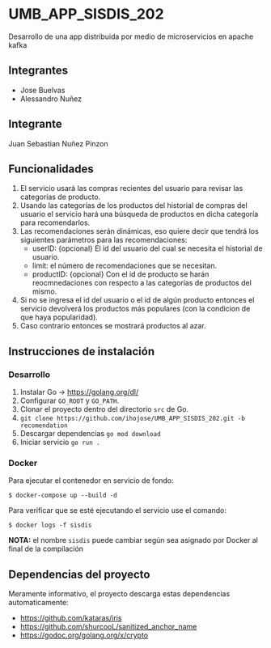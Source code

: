 # UMB_APP_SISDIS_202
Desarrollo de una app distribuida por medio de microservicios en apache kafka

## Integrantes
* Jose Buelvas
* Alessandro Nuñez

## Integrante 
Juan Sebastian Nuñez Pinzon

## Funcionalidades
1. El servicio usará las compras recientes del usuario para revisar las categorías de producto.
2. Usando las categorías de los productos del historial de compras del usuario el servicio hará una búsqueda de productos en dicha categoría para recomendarlos.
3. Las recomendaciones serán dinámicas, eso quiere decir que tendrá los siguientes parámetros para las recomendaciones:
    * userID: {opcional} El id del usuario del cual se necesita el historial de usuario.
    * limit: el número de recomendaciones que se necesitan.
    * productID: {opcional} Con el id de producto se harán reocmnedaciones con respecto a las categorías de productos del mismo.
4. Si no se ingresa el id del usuario o el id de algún producto entonces el servicio devolverá los productos más populares (con la condicion de que haya popularidad).
5. Caso contrario entonces se mostrará productos al azar.

## Instrucciones de instalación
### Desarrollo
1. Instalar Go -> https://golang.org/dl/
2. Configurar `GO_ROOT` y `GO_PATH`.
3. Clonar el proyecto dentro del directorio `src` de Go.
4. `git clone https://github.com/ihojose/UMB_APP_SISDIS_202.git -b recomendation`
5. Descargar dependencias `go mod download`
6. Iniciar servicio `go run .`

### Docker

Para ejecutar el contenedor en servicio de fondo:
```
$ docker-compose up --build -d
```

Para verificar que se esté ejecutando el servicio use el comando:
```
$ docker logs -f sisdis
```

**NOTA:** el nombre `sisdis` puede cambiar según sea asignado por Docker al final de la compilación

## Dependencias del proyecto
Meramente informativo, el proyecto descarga estas dependencias automaticamente:
* https://github.com/kataras/iris
* https://github.com/shurcooL/sanitized_anchor_name
* https://godoc.org/golang.org/x/crypto
